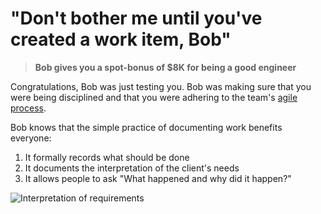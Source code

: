 # "Don't bother me until you've created a work item, Bob"

> **Bob gives you a spot-bonus of $8K for being a good engineer**

Congratulations, Bob was just testing you. Bob was making sure that you were being disciplined and that you were
adhering to the team's [agile process](../reference/agile/components.md#backlog).

Bob knows that the simple practice of documenting work benefits everyone:

1. It formally records what should be done
2. It documents the interpretation of the client's needs
3. It allows people to ask "What happened and why did it happen?"

![Interpretation of requirements](swing.png)

